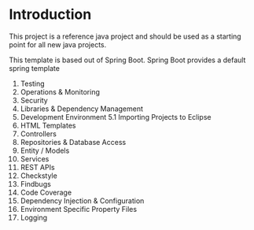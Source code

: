 Introduction
==========
This project is a reference java project and should be used as a starting point for all new java projects.

This template is based out of Spring Boot. Spring Boot provides a default spring template


1.  Testing
2.  Operations & Monitoring
3.  Security
4.  Libraries & Dependency Management
5.  Development Environment
5.1 Importing Projects to Eclipse
6.  HTML Templates
7.  Controllers
8.  Repositories & Database Access
9.  Entity / Models
10. Services
11. REST APIs
12. Checkstyle
13. Findbugs
14. Code Coverage
15. Dependency Injection & Configuration
16. Environment Specific Property Files
17. Logging

